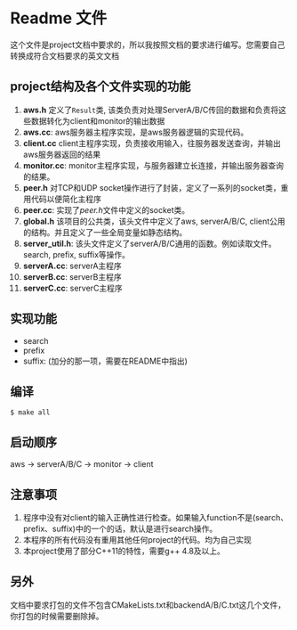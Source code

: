# Readme 文件
这个文件是project文档中要求的，所以我按照文档的要求进行编写。您需要自己转换成符合文档要求的英文文档

## project结构及各个文件实现的功能
1. **aws.h**
   定义了`Result`类, 该类负责对处理ServerA/B/C传回的数据和负责将这些数据转化为client和monitor的输出数据
2. **aws.cc**:
	aws服务器主程序实现，是aws服务器逻辑的实现代码。
3. **client.cc**
	client主程序实现，负责接收用输入，往服务器发送查询，并输出aws服务器返回的结果
4. **monitor.cc**:
	monitor主程序实现，与服务器建立长连接，并输出服务器查询的结果。
5. **peer.h**
	对TCP和UDP socket操作进行了封装，定义了一系列的socket类，重用代码以便简化主程序
6. **peer.cc**:
	实现了*peer.h*文件中定义的socket类。
7. **global.h**
	该项目的公共类，该头文件中定义了aws, serverA/B/C, client公用的结构。并且定义了一些全局变量如静态结构。
7. **server_util.h**: 
	该头文件定义了serverA/B/C通用的函数。例如读取文件。search, prefix, suffix等操作。
8. **serverA.cc**: 
	serverA主程序
9. **serverB.cc**: 
	serverB主程序
10. **serverC.cc**: serverC主程序

## 实现功能
- search
- prefix
- suffix: (加分的那一项，需要在README中指出)

## 编译
```
$ make all
```

## 启动顺序
aws -> serverA/B/C -> monitor -> client


## 注意事项
1. 程序中没有对client的输入正确性进行检查。如果输入function不是(search、prefix、suffix)中的一个的话，默认是进行search操作。
2. 本程序的所有代码没有重用其他任何project的代码。均为自己实现
3. 本project使用了部分C++11的特性，需要g++ 4.8及以上。



## 另外
文档中要求打包的文件不包含CMakeLists.txt和backendA/B/C.txt这几个文件，你打包的时候需要删除掉。